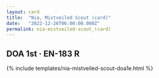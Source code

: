 ```yaml
---
layout: card
title:  "Nia, Mistveiled Scout (card)"
date:   "2022-12-26T06:00:00.000Z"
permalink: nia-mistveiled-scout_(card)
---
```


## DOA 1st &middot; EN-183 R

{% include templates/nia-mistveiled-scout-doa1e.html %}
